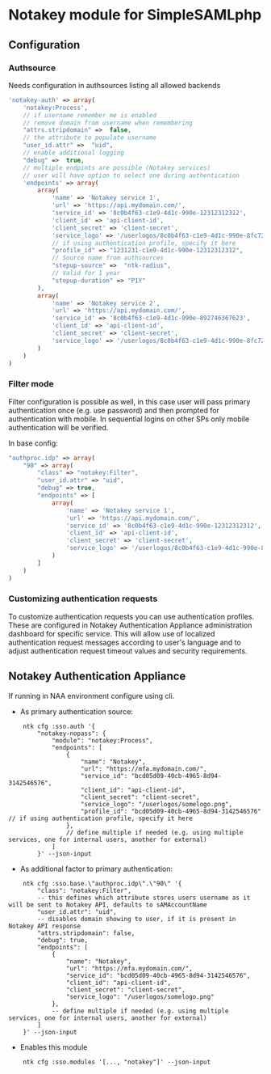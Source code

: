# Notakey module for SimpleSAMLphp

## Configuration

### Authsource

Needs configuration in authsources listing all allowed backends

```php
'notakey-auth' => array(
    'notakey:Process',
    // if username remember me is enabled
    // remove domain from username when remembering
    "attrs.stripdomain" =>  false,
    // the attribute to populate username
    "user_id.attr" =>  "uid",
    // enable additional logging
    "debug" =>  true,
    // multiple endpints are possible (Notakey services)
    // user will have option to select one during authentication
    'endpoints' => array(
        array(
            'name' => 'Notakey service 1',
            'url' => 'https://api.mydomain.com/',
            'service_id' => '8c0b4f63-c1e9-4d1c-990e-12312312312',
            'client_id' => 'api-client-id',
            'client_secret' => 'client-secret',
            'service_logo' => '/userlogos/8c0b4f63-c1e9-4d1c-990e-8fc72740791c.png',
            // if using authentication profile, specify it here
            "profile_id" => "1231231-c1e9-4d1c-990e-12312312312",
            // Source name from authsources
            "stepup-source" =>  "ntk-radius",
            // Valid for 1 year
            "stepup-duration" => "P1Y"
        ),
        array(
            'name' => 'Notakey service 2',
            'url' => 'https://api.mydomain.com/',
            'service_id' => '8c0b4f63-c1e9-4d1c-990e-892746367623',
            'client_id' => 'api-client-id',
            'client_secret' => 'client-secret',
            'service_logo' => '/userlogos/8c0b4f63-c1e9-4d1c-990e-8fc72740791c.png'
        )
    )
)
```

### Filter mode

Filter configuration is possible as well, in this case user will pass primary authentication once (e.g. use password) and then prompted for  authentication with mobile.
In sequential logins on other SPs only mobile authentication will be verified.

In base config:

```php
"authproc.idp" => array(
    "90" => array(
        "class" => "notakey:Filter",
        "user_id.attr" => "uid",
        "debug" => true,
        "endpoints" => [
            array(
                'name' => 'Notakey service 1',
                'url' => 'https://api.mydomain.com/',
                'service_id' => '8c0b4f63-c1e9-4d1c-990e-12312312312',
                'client_id' => 'api-client-id',
                'client_secret' => 'client-secret',
                'service_logo' => '/userlogos/8c0b4f63-c1e9-4d1c-990e-8fc72740791c.png'
            )
        ]
    )
)

```

### Customizing authentication requests

To customize authentication requests you can use authentication profiles.
These are configured in Notakey Authentication Appliance administration dashboard for specific service.
This will allow use of localized authentication request messages according to user's language and to adjust authentication request timeout values and security requirements.

## Notakey Authentication Appliance

If running in NAA environment configure using cli.

- As primary authentication source:

```shell
    ntk cfg :sso.auth '{
        "notakey-nopass": {
            "module": "notakey:Process",
            "endpoints": [
                {
                    "name": "Notakey",
                    "url": "https://mfa.mydomain.com/",
                    "service_id": "bcd05d09-40cb-4965-8d94-3142546576",
                    "client_id": "api-client-id",
                    "client_secret": "client-secret",
                    "service_logo": "/userlogos/somelogo.png",
                    "profile_id": "bcd05d09-40cb-4965-8d94-3142546576" // if using authentication profile, specify it here
                },
                // define multiple if needed (e.g. using multiple services, one for internal users, another for external)
            ]
        }' --json-input
```

- As additional factor to primary authentication:

```shell
    ntk cfg :sso.base.\"authproc.idp\".\"90\" '{
        "class": "notakey:Filter",
        -- this defines which attribute stores users username as it will be sent to Notakey API, defaults to sAMAccountName
        "user_id.attr": "uid",
        -- disables domain showing to user, if it is present in Notakey API response
        "attrs.stripdomain": false,
        "debug": true,
        "endpoints": [
            {
                "name": "Notakey",
                "url": "https://mfa.mydomain.com/",
                "service_id": "bcd05d09-40cb-4965-8d94-3142546576",
                "client_id": "api-client-id",
                "client_secret": "client-secret",
                "service_logo": "/userlogos/somelogo.png"
            },
            -- define multiple if needed (e.g. using multiple services, one for internal users, another for external)
        ]
    }' --json-input
```

- Enables this module

```shell
    ntk cfg :sso.modules '[..., "notakey"]' --json-input
```
